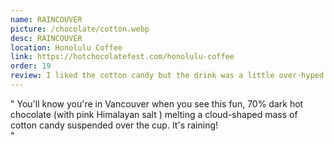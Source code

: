 ```yaml
---
name: RAINCOUVER
picture: /chocolate/cotton.webp
desc: RAINCOUVER
location: Honolulu Coffee
link: https://hotchocolatefest.com/honolulu-coffee
order: 19
review: I liked the cotton candy but the drink was a little over-hyped haha. It was a easy to drink, I just felt a little underwhelmed. I feel like the donut one they had would be a better choice!
---
```


"
You'll know you're in Vancouver when you see this fun, 70% dark hot chocolate (with pink Himalayan salt ) melting a cloud-shaped mass of cotton candy suspended over the cup. It's raining!  
"
